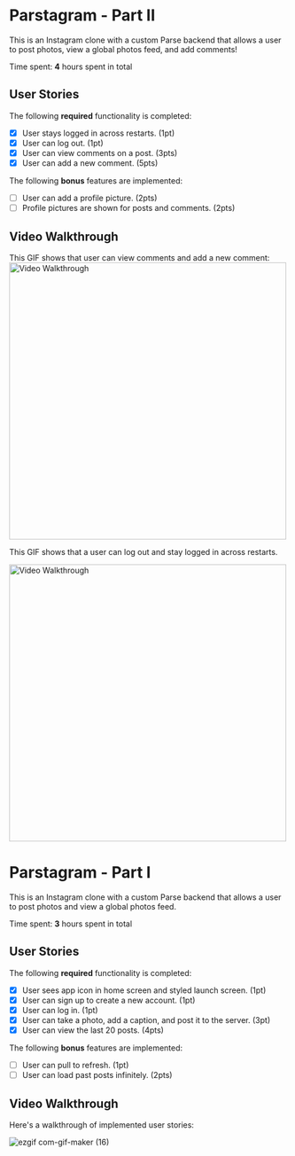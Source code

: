 # Parstagram - Part II

This is an Instagram clone with a custom Parse backend that allows a user to post photos, view a global photos feed, and add comments!

Time spent: **4** hours spent in total

## User Stories

The following **required** functionality is completed:

- [X] User stays logged in across restarts. (1pt)
- [X] User can log out. (1pt)
- [X] User can view comments on a post. (3pts)
- [X] User can add a new comment. (5pts)

The following **bonus** features are implemented:

- [ ] User can add a profile picture. (2pts)
- [ ] Profile pictures are shown for posts and comments. (2pts)

## Video Walkthrough

This GIF shows that user can view comments and add a new comment:
<img src='https://user-images.githubusercontent.com/72881310/137565187-46238ff1-ee40-4e9d-a51e-dc9d1750c3ca.gif' width=500 height=500 alt='Video Walkthrough' />

This GIF shows that a user can log out and stay logged in across restarts.

<img src='https://user-images.githubusercontent.com/72881310/137565494-41491e17-27c0-41af-ae20-0fa76d879ba8.gif' width=500 height=500 alt='Video Walkthrough' />


# Parstagram - Part I

This is an Instagram clone with a custom Parse backend that allows a user to post photos and view a global photos feed.

Time spent: **3** hours spent in total

## User Stories

The following **required** functionality is completed:

- [X] User sees app icon in home screen and styled launch screen. (1pt)
- [X] User can sign up to create a new account. (1pt)
- [X] User can log in. (1pt)
- [X] User can take a photo, add a caption, and post it to the server. (3pt)
- [X] User can view the last 20 posts. (4pts)

The following **bonus** features are implemented:

- [ ] User can pull to refresh. (1pt)
- [ ] User can load past posts infinitely. (2pts)

## Video Walkthrough

Here's a walkthrough of implemented user stories:

![ezgif com-gif-maker (16)](https://user-images.githubusercontent.com/72881310/136641579-9a6d6e32-bfe6-4fbf-9dc3-64fdb0817172.gif)
